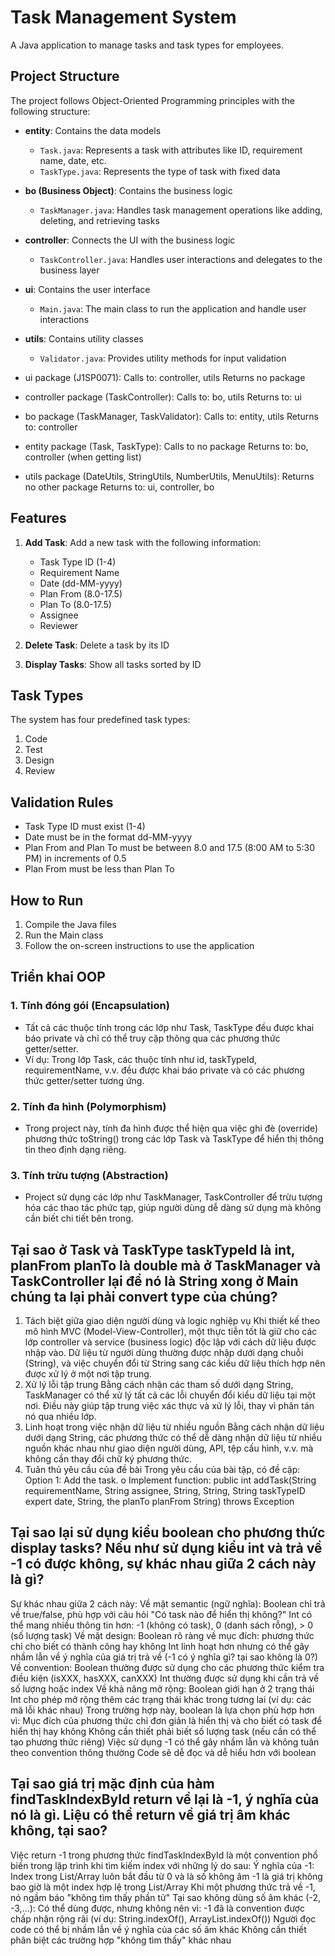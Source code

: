 # Task Management System

A Java application to manage tasks and task types for employees.

## Project Structure

The project follows Object-Oriented Programming principles with the following structure:

- **entity**: Contains the data models
  - `Task.java`: Represents a task with attributes like ID, requirement name, date, etc.
  - `TaskType.java`: Represents the type of task with fixed data

- **bo (Business Object)**: Contains the business logic
  - `TaskManager.java`: Handles task management operations like adding, deleting, and retrieving tasks

- **controller**: Connects the UI with the business logic
  - `TaskController.java`: Handles user interactions and delegates to the business layer

- **ui**: Contains the user interface
  - `Main.java`: The main class to run the application and handle user interactions

- **utils**: Contains utility classes
  - `Validator.java`: Provides utility methods for input validation

- ui package (J1SP0071):
Calls to: controller, utils
Returns no package
- controller package (TaskController):
Calls to: bo, utils
Returns to: ui
- bo package (TaskManager, TaskValidator):
Calls to: entity, utils
Returns to: controller
- entity package (Task, TaskType):
Calls to no package
Returns to: bo, controller (when getting list)
- utils package (DateUtils, StringUtils, NumberUtils, MenuUtils):
Returns no other package
Returns to: ui, controller, bo

## Features

1. **Add Task**: Add a new task with the following information:
   - Task Type ID (1-4)
   - Requirement Name
   - Date (dd-MM-yyyy)
   - Plan From (8.0-17.5)
   - Plan To (8.0-17.5)
   - Assignee
   - Reviewer

2. **Delete Task**: Delete a task by its ID

3. **Display Tasks**: Show all tasks sorted by ID

## Task Types

The system has four predefined task types:
1. Code
2. Test
3. Design
4. Review

## Validation Rules

- Task Type ID must exist (1-4)
- Date must be in the format dd-MM-yyyy
- Plan From and Plan To must be between 8.0 and 17.5 (8:00 AM to 5:30 PM) in increments of 0.5
- Plan From must be less than Plan To

## How to Run

1. Compile the Java files
2. Run the Main class
3. Follow the on-screen instructions to use the application

## Triển khai OOP
### 1. Tính đóng gói (Encapsulation)
- Tất cả các thuộc tính trong các lớp như Task, TaskType đều được khai báo private và chỉ có thể truy cập thông qua các phương thức getter/setter.
- Ví dụ: Trong lớp Task, các thuộc tính như id, taskTypeId, requirementName, v.v. đều được khai báo private và có các phương thức getter/setter tương ứng.

### 2. Tính đa hình (Polymorphism)
- Trong project này, tính đa hình được thể hiện qua việc ghi đè (override) phương thức toString() trong các lớp Task và TaskType để hiển thị thông tin theo định dạng riêng.

### 3. Tính trừu tượng (Abstraction)
- Project sử dụng các lớp như TaskManager, TaskController để trừu tượng hóa các thao tác phức tạp, giúp người dùng dễ dàng sử dụng mà không cần biết chi tiết bên trong.

## Tại sao ở Task và TaskType taskTypeId là int, planFrom planTo là double mà ở TaskManager và TaskController lại để nó là String xong ở Main chúng ta lại phải convert type của chúng?

1. Tách biệt giữa giao diện người dùng và logic nghiệp vụ
Khi thiết kế theo mô hình MVC (Model-View-Controller), một thực tiễn tốt là giữ cho các lớp controller và service (business logic) độc lập với cách dữ liệu được nhập vào. Dữ liệu từ người dùng thường được nhập dưới dạng chuỗi (String), và việc chuyển đổi từ String sang các kiểu dữ liệu thích hợp nên được xử lý ở một nơi tập trung.
2. Xử lý lỗi tập trung
Bằng cách nhận các tham số dưới dạng String, TaskManager có thể xử lý tất cả các lỗi chuyển đổi kiểu dữ liệu tại một nơi. Điều này giúp tập trung việc xác thực và xử lý lỗi, thay vì phân tán nó qua nhiều lớp.
3. Linh hoạt trong việc nhận dữ liệu từ nhiều nguồn
Bằng cách nhận dữ liệu dưới dạng String, các phương thức có thể dễ dàng nhận dữ liệu từ nhiều nguồn khác nhau như giao diện người dùng, API, tệp cấu hình, v.v. mà không cần thay đổi chữ ký phương thức.
4. Tuân thủ yêu cầu của đề bài
Trong yêu cầu của bài tập, có đề cập:
Option 1: Add the task.
o Implement function: public int addTask(String requirementName, String assignee, String, String, String taskTypeID expert date, String, the planTo planFrom String) throws Exception

## Tại sao lại sử dụng kiểu boolean cho phương thức display tasks? Nếu như sử dụng kiểu int và trả về -1 có được không, sự khác nhau giữa 2 cách này là gì?

Sự khác nhau giữa 2 cách này:
Về mặt semantic (ngữ nghĩa):
Boolean chỉ trả về true/false, phù hợp với câu hỏi "Có task nào để hiển thị không?"
Int có thể mang nhiều thông tin hơn: -1 (không có task), 0 (danh sách rỗng), > 0 (số lượng task)
Về mặt design:
Boolean rõ ràng về mục đích: phương thức chỉ cho biết có thành công hay không
Int linh hoạt hơn nhưng có thể gây nhầm lẫn về ý nghĩa của giá trị trả về (-1 có ý nghĩa gì? tại sao không là 0?)
Về convention:
Boolean thường được sử dụng cho các phương thức kiểm tra điều kiện (isXXX, hasXXX, canXXX)
Int thường được sử dụng khi cần trả về số lượng hoặc index
Về khả năng mở rộng:
Boolean giới hạn ở 2 trạng thái
Int cho phép mở rộng thêm các trạng thái khác trong tương lai (ví dụ: các mã lỗi khác nhau)
Trong trường hợp này, boolean là lựa chọn phù hợp hơn vì:
Mục đích của phương thức chỉ đơn giản là hiển thị và cho biết có task để hiển thị hay không
Không cần thiết phải biết số lượng task (nếu cần có thể tạo phương thức riêng)
Việc sử dụng -1 có thể gây nhầm lẫn và không tuân theo convention thông thường
Code sẽ dễ đọc và dễ hiểu hơn với boolean

## Tại sao giá trị mặc định của hàm findTaskIndexById return về lại là -1, ý nghĩa của nó là gì. Liệu có thể return về giá trị âm khác không, tại sao?

Việc return -1 trong phương thức findTaskIndexById là một convention phổ biến trong lập trình khi tìm kiếm index với những lý do sau:
Ý nghĩa của -1:
Index trong List/Array luôn bắt đầu từ 0 và là số không âm
-1 là giá trị không bao giờ là một index hợp lệ trong List/Array
Khi một phương thức trả về -1, nó ngầm báo "không tìm thấy phần tử"
Tại sao không dùng số âm khác (-2, -3,...):
Có thể dùng được, nhưng không nên vì:
-1 đã là convention được chấp nhận rộng rãi (ví dụ: String.indexOf(), ArrayList.indexOf())
Người đọc code có thể bị nhầm lẫn về ý nghĩa của các số âm khác
Không cần thiết phân biệt các trường hợp "không tìm thấy" khác nhau